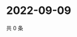 # 2022-09-09

共 0 条

<!-- BEGIN WEIBO -->
<!-- 最后更新时间 Fri Sep 09 2022 02:07:04 GMT+0800 (China Standard Time) -->

<!-- END WEIBO -->

